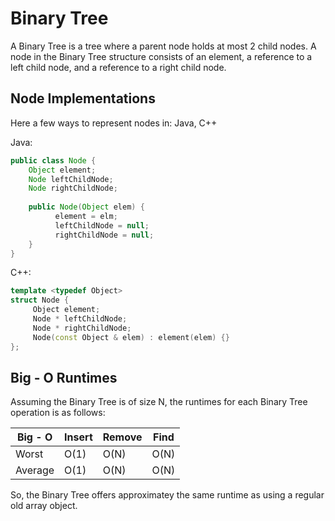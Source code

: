 # Binary Tree #
A Binary Tree is a tree where a parent node holds at most 2 child nodes. A node in the Binary Tree structure consists of an element, a reference to a left child node, and a reference to a right child node. 

## Node Implementations ## 

Here a few ways to represent nodes in: Java, C++

Java: 
```Java 
public class Node {
    Object element; 
    Node leftChildNode; 
    Node rightChildNode; 
    
    public Node(Object elem) { 
          element = elm; 
          leftChildNode = null; 
          rightChildNode = null; 
    } 
} 
```
C++: 
```C++
template <typedef Object> 
struct Node {
     Object element; 
     Node * leftChildNode; 
     Node * rightChildNode; 
     Node(const Object & elem) : element(elem) {}  
}; 
```

## Big - O Runtimes ## 
Assuming the Binary Tree is of size N, the runtimes for each Binary Tree operation is as
follows: 

|Big - O  | Insert    | Remove | Find | 
|---------| --------  | ------ | -----|
| Worst   |  O(1)     |  O(N)  | O(N) |
| Average |  O(1)     |  O(N)  | O(N) | 

So, the Binary Tree offers approximatey the same runtime as using a regular old array object. 
